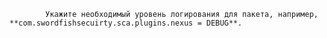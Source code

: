             Укажите необходимый уровень логирования для пакета, например, **com.swordfishsecuirty.sca.plugins.nexus = DEBUG**.